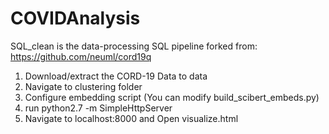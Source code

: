 # COVIDAnalysis

SQL_clean is the data-processing SQL pipeline forked from: https://github.com/neuml/cord19q

1. Download/extract the CORD-19 Data to data
2. Navigate to clustering folder
3. Configure embedding script (You can modify build_scibert_embeds.py)
4. run python2.7 -m SimpleHttpServer 
5. Navigate to localhost:8000 and Open visualize.html
